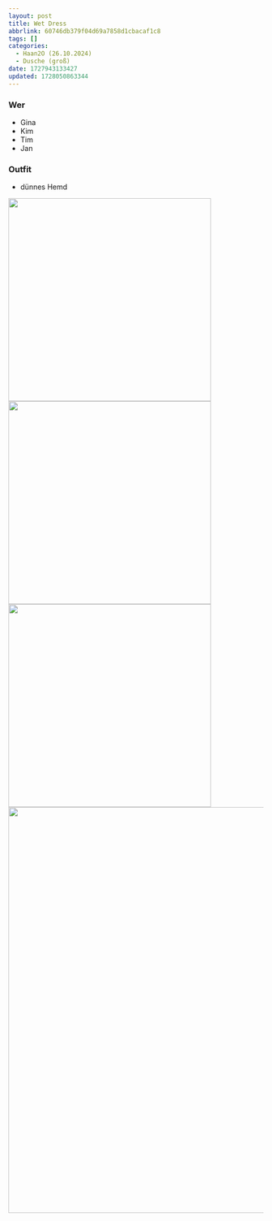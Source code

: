 ```yaml
---
layout: post
title: Wet Dress
abbrlink: 60746db379f04d69a7858d1cbacaf1c8
tags: []
categories:
  - Haan2O (26.10.2024)
  - Dusche (groß)
date: 1727943133427
updated: 1728050863344
---
```


### Wer

- Gina
- Kim
- Tim
- Jan

### Outfit

- dünnes Hemd

<img src=":/d7ef94bd14a04016aa60900dc22ae110" width="400"/>
<img src=":/85eea3e7a13a4c75b1d78b14370fb3b1" width="400"/>
<img src=":/c5c630be55da411ab22574aad9f0b35d" width="400"/>
<br/>
<img src=":/bcc5704851544d8f85e9955c906ab5be" width="800"/>
